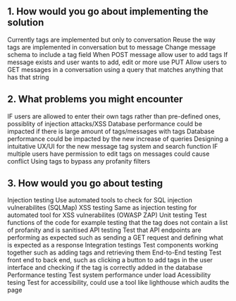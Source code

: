 ## 1. How would you go about implementing the solution
Currently tags are implemented but only to conversation
Reuse the way tags are implemented in conversation but to message
Change message schema to include a tag field
When POST message allow user to add tags 
If message exists and user wants to add, edit or more use PUT
Allow users to GET messages in a conversation using a query that matches anything that has that string

## 2. What problems you might encounter
IF users are allowed to enter their own tags rather than pre-defined ones, possiblity of injection attacks/XSS
Database performance could be impacted if there is large amount of tags/messages with tags
Database performance could be impacted by the new increase of queries
Designing a intuitative UX/UI for the new message tag system and search function
IF multiple users have permission to edit tags on messages could cause conflict
Using tags to bypass any profanity filters

## 3. How would you go about testing
Injection testing       Use automated tools to check for SQL injection vulnerabilites (SQLMap)
XSS testing             Same as injection testing for automated tool for XSS vulnerabilites (OWASP ZAP)
Unit testing            Test functions of the code for example testing that the tag does not contain a list of profanity and is sanitised
API testing             Test that API endpoints are performing as expected such as sending a GET request and defining what is expected as a response
Integration testings    Test components working together such as adding tags and retrieving them
End-to-End testing      Test front end to back end, such as clicking a button to add tags in the user interface and checking if the tag is correctly added in the database
Performance testing     Test system performance under load 
Acessibility tesing     Test for accessibility, could use a tool like lighthouse which audits the page

